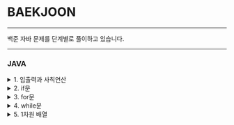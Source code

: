 # BAEKJOON

<hr/>
백준 자바 문제를 단계별로 풀이하고 있습니다.
<hr/>

### JAVA

<details markdown="1">
<summary> 1. 입출력과 사칙연산 </summary>

1. [Hello World](https://github.com/hb2727/BEAKJOON/blob/master/1stage/beak_2557.java)
2. [We love kriii](https://github.com/hb2727/BEAKJOON/blob/master/1stage/beak_10718.java)
3. [고양이](https://github.com/hb2727/BEAKJOON/blob/master/1stage/beak_10171.java)
4. [개](https://github.com/hb2727/BEAKJOON/blob/master/1stage/beak_10172.java)
5. [A+B](https://github.com/hb2727/BEAKJOON/blob/master/1stage/beak_1000.java)
6. [A-B](https://github.com/hb2727/BEAKJOON/blob/master/1stage/beak_1001.java)
7. [AxB](https://github.com/hb2727/BEAKJOON/blob/master/1stage/beak_10998.java)
8. [A/B](https://github.com/hb2727/BEAKJOON/blob/master/1stage/beak_1008.java)
9. [사칙연산](https://github.com/hb2727/BEAKJOON/blob/master/1stage/beak_10869.java)
10. [나머지](https://github.com/hb2727/BEAKJOON/blob/master/1stage/beak_10430.java)
11. [곱셈](https://github.com/hb2727/BEAKJOON/blob/master/1stage/beak_2588.java)

</details>

<details markdown="1">
<summary> 2. if문 </summary>

1. [두 수 비교하기](https://github.com/hb2727/BEAKJOON/blob/master/2stage/beak_1330.java)
2. [시험 성적](https://github.com/hb2727/BEAKJOON/blob/master/2stage/beak_9498.java)
3. [윤년](https://github.com/hb2727/BEAKJOON/blob/master/2stage/beak_2753.java)
4. [사분면 고르기](https://github.com/hb2727/BEAKJOON/blob/master/2stage/beak_14681.java)
5. [알람 시계](https://github.com/hb2727/BEAKJOON/blob/master/2stage/beak_2884.java)

</details>

<details markdown="1">
<summary> 3. for문 </summary>

1. [구구단](https://github.com/hb2727/BEAKJOON/blob/master/3stage/beak_2739.java)
2. [A+B - 3](https://github.com/hb2727/BEAKJOON/blob/master/3stage/beak_10950.java)
3. [합](https://github.com/hb2727/BEAKJOON/blob/master/3stage/beak_8393.java)
4. [빠른 A+B](https://github.com/hb2727/BEAKJOON/blob/master/3stage/beak_15552.java)
5. [N 찍기](https://github.com/hb2727/BEAKJOON/blob/master/3stage/beak_2741.java)
6. [기찍 N](https://github.com/hb2727/BEAKJOON/blob/master/3stage/beak_2742.java)
7. [A+B - 7](https://github.com/hb2727/BEAKJOON/blob/master/3stage/beak_11021.java)
8. [A+B - 8](https://github.com/hb2727/BEAKJOON/blob/master/3stage/beak_11022.java)
9. [별 찍기 - 1](https://github.com/hb2727/BEAKJOON/blob/master/3stage/beak_2438.java)

</details>

<details markdown="1">
<summary> 4. while문 </summary>

1. [A+B - 5](https://github.com/hb2727/BEAKJOON/blob/master/4stage/beak_10952.java)
2. [A+B - 4](https://github.com/hb2727/BEAKJOON/blob/master/4stage/beak_10951.java)
3. [더하기 사이클](https://github.com/hb2727/BEAKJOON/blob/master/4stage/beak_1110.java)

</details>

<details markdown="1">
<summary> 5. 1차원 배열 </summary>

1. [최소, 최대](https://github.com/hb2727/BEAKJOON/blob/master/5stage/beak_10818.java)


</details>